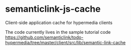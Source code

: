 # semanticlink-js-cache
Client-side application cache for hypermedia clients

The code currently lives in the sample tutorial code https://github.com/semanticlink/todo-hypermedia/tree/master/client/src/lib/semantic-link-cache
